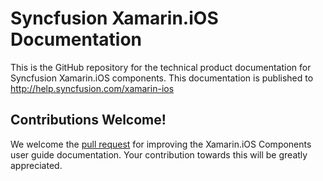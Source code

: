 # Syncfusion Xamarin.iOS Documentation

This is the GitHub repository for the technical product documentation for Syncfusion Xamarin.iOS components. This documentation is published to http://help.syncfusion.com/xamarin-ios

## Contributions Welcome!

We welcome the [pull request](https://docs.github.com/en/github/managing-files-in-a-repository/editing-files-in-another-users-repository) for improving the Xamarin.iOS Components user guide documentation. Your contribution towards this will be greatly appreciated.
